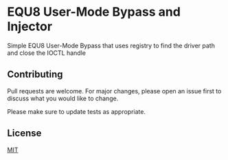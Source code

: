 # EQU8 User-Mode Bypass and Injector

Simple EQU8 User-Mode Bypass that uses registry to find the driver path and close the IOCTL handle

## Contributing
Pull requests are welcome. For major changes, please open an issue first to discuss what you would like to change.

Please make sure to update tests as appropriate.

## License
[MIT](https://choosealicense.com/licenses/mit/)
